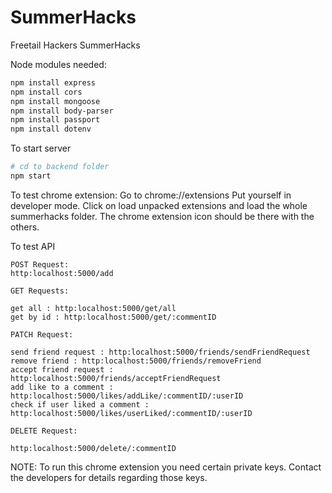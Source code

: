 # SummerHacks
Freetail Hackers SummerHacks

Node modules needed:
```bash
npm install express
npm install cors
npm install mongoose
npm install body-parser
npm install passport
npm install dotenv
```
To start server

```bash
# cd to backend folder
npm start
```

To test chrome extension:
Go to chrome://extensions
Put yourself in developer mode.
Click on load unpacked extensions and load the whole summerhacks folder. 
The chrome extension icon should be there with the others.

To test API
```
POST Request: 
http:localhost:5000/add

GET Requests:

get all : http:localhost:5000/get/all
get by id : http:localhost:5000/get/:commentID

PATCH Request: 

send friend request : http:localhost:5000/friends/sendFriendRequest
remove friend : http:localhost:5000/friends/removeFriend 
accept friend request : http:localhost:5000/friends/acceptFriendRequest
add like to a comment : http:localhost:5000/likes/addLike/:commentID/:userID 
check if user liked a comment : http:localhost:5000/likes/userLiked/:commentID/:userID 

DELETE Request:

http:localhost:5000/delete/:commentID
```

NOTE: To run this chrome extension you need certain private keys. Contact the developers for details regarding those keys.
